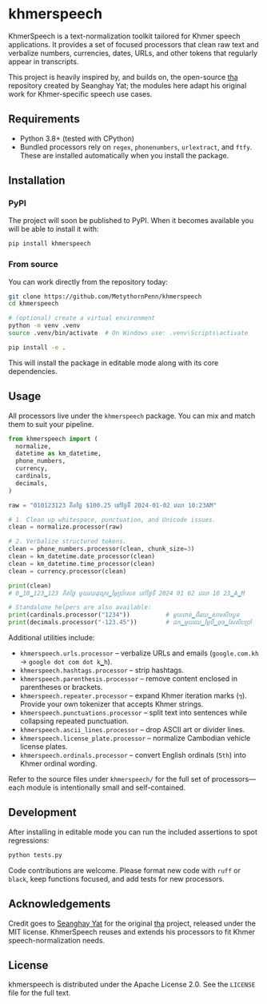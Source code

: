 # khmerspeech 

KhmerSpeech is a text-normalization toolkit tailored for Khmer speech applications. It provides a set of focused processors that clean raw text and verbalize numbers, currencies, dates, URLs, and other tokens that regularly appear in transcripts.

This project is heavily inspired by, and builds on, the open-source [tha](https://github.com/seanghay/tha) repository created by Seanghay Yat; the modules here adapt his original work for Khmer-specific speech use cases.

## Requirements

- Python 3.8+ (tested with CPython)
- Bundled processors rely on `regex`, `phonenumbers`, `urlextract`, and `ftfy`. These are installed automatically when you install the package.

## Installation

### PyPI

The project will soon be published to PyPI. When it becomes available you will be able to install it with:

```bash
pip install khmerspeech
```

### From source

You can work directly from the repository today:

```bash
git clone https://github.com/MetythornPenn/khmerspeech
cd khmerspeech

# (optional) create a virtual environment
python -m venv .venv
source .venv/bin/activate  # On Windows use: .venv\Scripts\activate

pip install -e .
```

This will install the package in editable mode along with its core dependencies.

## Usage

All processors live under the `khmerspeech` package. You can mix and match them to suit your pipeline.

```python
from khmerspeech import (
  normalize,
  datetime as km_datetime,
  phone_numbers,
  currency,
  cardinals,
  decimals,
)

raw = "010123123 គិតថ្លៃ $100.25 នៅថ្ងៃទី 2024-01-02 វេលា 10:23AM"

# 1. Clean up whitespace, punctuation, and Unicode issues.
clean = normalize.processor(raw)

# 2. Verbalize structured tokens.
clean = phone_numbers.processor(clean, chunk_size=3)
clean = km_datetime.date_processor(clean)
clean = km_datetime.time_processor(clean)
clean = currency.processor(clean)

print(clean)
# 0▁10▁123▁123 គិតថ្លៃ មួយរយដុល្លារ▁ម្ភៃប្រាំសេន នៅថ្ងៃទី 2024 01 02 វេលា 10 23▁A▁M

# Standalone helpers are also available:
print(cardinals.processor("1234"))          # មួយពាន់▁ពីររយ▁សាមសិបបួន
print(decimals.processor("-123.45"))        # ដក▁មួយរយ▁ម្ភៃបី▁ចុច▁សែសិបប្រាំ
```

Additional utilities include:

- `khmerspeech.urls.processor` – verbalize URLs and emails (`google.com.kh` → `google dot com dot k▁h`).
- `khmerspeech.hashtags.processor` – strip hashtags.
- `khmerspeech.parenthesis.processor` – remove content enclosed in parentheses or brackets.
- `khmerspeech.repeater.processor` – expand Khmer iteration marks (`ៗ`). Provide your own tokenizer that accepts Khmer strings.
- `khmerspeech.punctuations.processor` – split text into sentences while collapsing repeated punctuation.
- `khmerspeech.ascii_lines.processor` – drop ASCII art or divider lines.
- `khmerspeech.license_plate.processor` – normalize Cambodian vehicle license plates.
- `khmerspeech.ordinals.processor` – convert English ordinals (`5th`) into Khmer ordinal wording.

Refer to the source files under `khmerspeech/` for the full set of processors—each module is intentionally small and self-contained.

## Development

After installing in editable mode you can run the included assertions to spot regressions:

```bash
python tests.py
```

Code contributions are welcome. Please format new code with `ruff` or `black`, keep functions focused, and add tests for new processors.

## Acknowledgements

Credit goes to [Seanghay Yat](https://github.com/seanghay) for the original [tha](https://github.com/seanghay/tha) project, released under the MIT license. KhmerSpeech reuses and extends his processors to fit Khmer speech-normalization needs.

## License

khmerspeech is distributed under the Apache License 2.0. See the `LICENSE` file for the full text.
